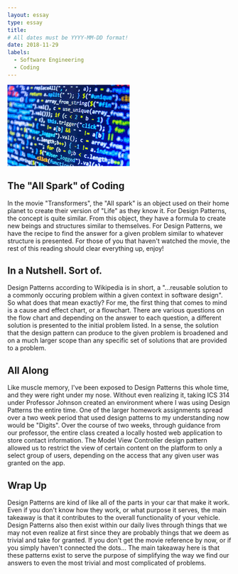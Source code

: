 ```yaml
---
layout: essay
type: essay
title: 
# All dates must be YYYY-MM-DD format!
date: 2018-11-29
labels:
  - Software Engineering
  - Coding
---
```


<img class="ui tiny left circular floated image" src="../images/code.jpg">

## The "All Spark" of Coding
In the movie "Transformers", the "All spark" is an object used on their home planet to create their version of "Life" as they know it. For Design Patterns, the concept is quite similar. From this object, they have a formula to create new beings and structures similar to themselves. For Design Patterns, we have the recipe to find the answer for a given problem similar to whatever structure is presented. For those of you that haven't watched the movie, the rest of this reading should clear everything up, enjoy!

## In a Nutshell. Sort of.
Design Patterns according to Wikipedia is in short, a "...reusable solution to a commonly occuring problem within a given context in software design". So what does that mean exactly? For me, the first thing that comes to mind is a cause and effect chart, or a flowchart. There are various questions on the flow chart and depending on the answer to each question, a different solution is presented to the initial problem listed. In a sense, the solution that the design pattern can produce to the given problem is broadened and on a much larger scope than any specific set of solutions that are provided to a problem.

## All Along
Like muscle memory, I've been exposed to Design Patterns this whole time, and they were right under my nose. Without even realizing it, taking ICS 314 under Professor Johnson created an environment where I was using Design Patterns the entire time. One of the larger homework assignments spread over a two week period that used design patterns to my understanding now would be "Digits". Over the course of two weeks, through guidance from our professor, the entire class created a locally hosted web application to store contact information. The Model View Controller design pattern allowed us to restrict the view of certain content on the platform to only a select group of users, depending on the access that any given user was granted on the app. 

## Wrap Up
Design Patterns are kind of like all of the parts in your car that make it work. Even if you don't know how they work, or what purpose it serves, the main takeaway is that it contributes to the overall functionality of your vehicle. Design Patterns also then exist within our daily lives through things that we may not even realize at first since they are probably things that we deem as trivial and take for granted. If you don't get the movie reference by now, or if you simply haven't connected the dots... The main takeaway here is that these patterns exist to serve the purpose of simplifying the way we find our answers to even the most trivial and most complicated of problems.
